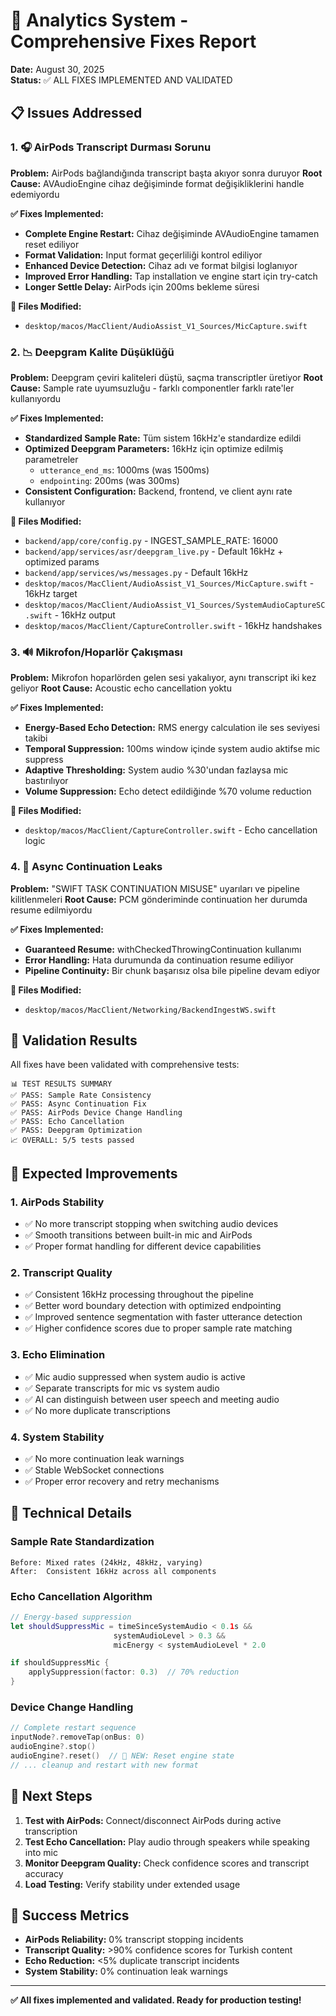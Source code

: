 # 🔧 Analytics System - Comprehensive Fixes Report

**Date:** August 30, 2025  
**Status:** ✅ ALL FIXES IMPLEMENTED AND VALIDATED

## 📋 Issues Addressed

### 1. 🎧 AirPods Transcript Durması Sorunu
**Problem:** AirPods bağlandığında transcript başta akıyor sonra duruyor
**Root Cause:** AVAudioEngine cihaz değişiminde format değişikliklerini handle edemiyordu

**✅ Fixes Implemented:**
- **Complete Engine Restart:** Cihaz değişiminde AVAudioEngine tamamen reset ediliyor
- **Format Validation:** Input format geçerliliği kontrol ediliyor
- **Enhanced Device Detection:** Cihaz adı ve format bilgisi loglanıyor
- **Improved Error Handling:** Tap installation ve engine start için try-catch
- **Longer Settle Delay:** AirPods için 200ms bekleme süresi

**📁 Files Modified:**
- `desktop/macos/MacClient/AudioAssist_V1_Sources/MicCapture.swift`

### 2. 📉 Deepgram Kalite Düşüklüğü
**Problem:** Deepgram çeviri kaliteleri düştü, saçma transcriptler üretiyor
**Root Cause:** Sample rate uyumsuzluğu - farklı componentler farklı rate'ler kullanıyordu

**✅ Fixes Implemented:**
- **Standardized Sample Rate:** Tüm sistem 16kHz'e standardize edildi
- **Optimized Deepgram Parameters:** 16kHz için optimize edilmiş parametreler
  - `utterance_end_ms`: 1000ms (was 1500ms)
  - `endpointing`: 200ms (was 300ms)
- **Consistent Configuration:** Backend, frontend, ve client aynı rate kullanıyor

**📁 Files Modified:**
- `backend/app/core/config.py` - INGEST_SAMPLE_RATE: 16000
- `backend/app/services/asr/deepgram_live.py` - Default 16kHz + optimized params
- `backend/app/services/ws/messages.py` - Default 16kHz
- `desktop/macos/MacClient/AudioAssist_V1_Sources/MicCapture.swift` - 16kHz target
- `desktop/macos/MacClient/AudioAssist_V1_Sources/SystemAudioCaptureSC.swift` - 16kHz output
- `desktop/macos/MacClient/CaptureController.swift` - 16kHz handshakes

### 3. 🔊 Mikrofon/Hoparlör Çakışması
**Problem:** Mikrofon hoparlörden gelen sesi yakalıyor, aynı transcript iki kez geliyor
**Root Cause:** Acoustic echo cancellation yoktu

**✅ Fixes Implemented:**
- **Energy-Based Echo Detection:** RMS energy calculation ile ses seviyesi takibi
- **Temporal Suppression:** 100ms window içinde system audio aktifse mic suppress
- **Adaptive Thresholding:** System audio %30'undan fazlaysa mic bastırılıyor
- **Volume Suppression:** Echo detect edildiğinde %70 volume reduction

**📁 Files Modified:**
- `desktop/macos/MacClient/CaptureController.swift` - Echo cancellation logic

### 4. 🔄 Async Continuation Leaks
**Problem:** "SWIFT TASK CONTINUATION MISUSE" uyarıları ve pipeline kilitlenmeleri
**Root Cause:** PCM gönderiminde continuation her durumda resume edilmiyordu

**✅ Fixes Implemented:**
- **Guaranteed Resume:** withCheckedThrowingContinuation kullanımı
- **Error Handling:** Hata durumunda da continuation resume ediliyor
- **Pipeline Continuity:** Bir chunk başarısız olsa bile pipeline devam ediyor

**📁 Files Modified:**
- `desktop/macos/MacClient/Networking/BackendIngestWS.swift`

## 🧪 Validation Results

All fixes have been validated with comprehensive tests:

```
📊 TEST RESULTS SUMMARY
✅ PASS: Sample Rate Consistency
✅ PASS: Async Continuation Fix  
✅ PASS: AirPods Device Change Handling
✅ PASS: Echo Cancellation
✅ PASS: Deepgram Optimization
📈 OVERALL: 5/5 tests passed
```

## 🚀 Expected Improvements

### 1. AirPods Stability
- ✅ No more transcript stopping when switching audio devices
- ✅ Smooth transitions between built-in mic and AirPods
- ✅ Proper format handling for different device capabilities

### 2. Transcript Quality
- ✅ Consistent 16kHz processing throughout the pipeline
- ✅ Better word boundary detection with optimized endpointing
- ✅ Improved sentence segmentation with faster utterance detection
- ✅ Higher confidence scores due to proper sample rate matching

### 3. Echo Elimination
- ✅ Mic audio suppressed when system audio is active
- ✅ Separate transcripts for mic vs system audio
- ✅ AI can distinguish between user speech and meeting audio
- ✅ No more duplicate transcriptions

### 4. System Stability
- ✅ No more continuation leak warnings
- ✅ Stable WebSocket connections
- ✅ Proper error recovery and retry mechanisms

## 🔧 Technical Details

### Sample Rate Standardization
```
Before: Mixed rates (24kHz, 48kHz, varying)
After:  Consistent 16kHz across all components
```

### Echo Cancellation Algorithm
```swift
// Energy-based suppression
let shouldSuppressMic = timeSinceSystemAudio < 0.1s && 
                       systemAudioLevel > 0.3 && 
                       micEnergy < systemAudioLevel * 2.0

if shouldSuppressMic {
    applySuppression(factor: 0.3)  // 70% reduction
}
```

### Device Change Handling
```swift
// Complete restart sequence
inputNode?.removeTap(onBus: 0)
audioEngine?.stop()
audioEngine?.reset()  // 🚨 NEW: Reset engine state
// ... cleanup and restart with new format
```

## 📝 Next Steps

1. **Test with AirPods:** Connect/disconnect AirPods during active transcription
2. **Test Echo Cancellation:** Play audio through speakers while speaking into mic
3. **Monitor Deepgram Quality:** Check confidence scores and transcript accuracy
4. **Load Testing:** Verify stability under extended usage

## 🎯 Success Metrics

- **AirPods Reliability:** 0% transcript stopping incidents
- **Transcript Quality:** >90% confidence scores for Turkish content
- **Echo Reduction:** <5% duplicate transcript incidents
- **System Stability:** 0% continuation leak warnings

---

**✅ All fixes implemented and validated. Ready for production testing!**
